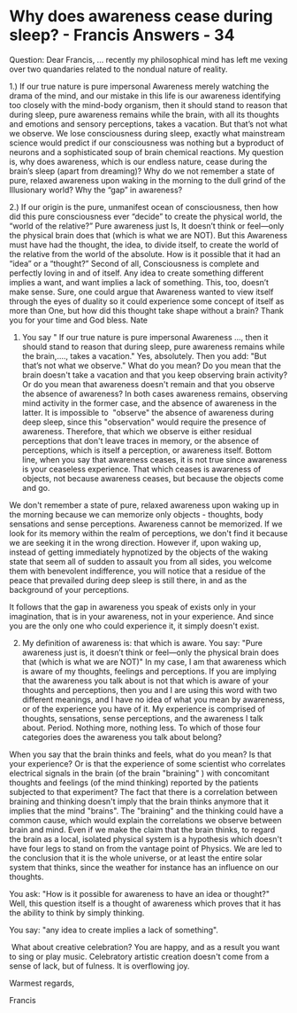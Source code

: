 # Why does awareness cease during sleep? - Francis Answers - 34

  

Question: Dear Francis, ... recently my philosophical mind has left me vexing over two quandaries related to the nondual nature of reality. 

  

1.) If our true nature is pure impersonal Awareness merely watching the drama of the mind, and our mistake in this life is our awareness identifying too closely with the mind-body organism, then it should stand to reason that during sleep, pure awareness remains while the brain, with all its thoughts and emotions and sensory perceptions, takes a vacation. But that&rsquo;s not what we observe. We lose consciousness during sleep, exactly what mainstream science would predict if our consciousness was nothing but a byproduct of neurons and a sophisticated soup of brain chemical reactions. My question is, why does awareness, which is our endless nature, cease during the brain&rsquo;s sleep (apart from dreaming)? Why do we not remember a state of pure, relaxed awareness upon waking in the morning to the dull grind of the Illusionary world? Why the &ldquo;gap&rdquo; in awareness?

  

 2.) If our origin is the pure, unmanifest ocean of consciousness, then how did this pure consciousness ever &ldquo;decide&rdquo; to create the physical world, the &ldquo;world of the relative?&rdquo; Pure awareness just Is, It doesn&rsquo;t think or feel&mdash;only the physical brain does that (which is what we are NOT). But this Awareness must have had the thought, the idea, to divide itself, to create the world of the relative from the world of the absolute. How is it possible that it had an &ldquo;idea&rdquo; or a &ldquo;thought?&rdquo; Second of all, Consciousness is complete and perfectly loving in and of itself. Any idea to create something different implies a want, and want implies a lack of something. This, too, doesn&rsquo;t make sense. Sure, one could argue that Awareness wanted to view itself through the eyes of duality so it could experience some concept of itself as more than One, but how did this thought take shape without a brain? Thank you for your time and God bless. Nate

  

1. You say &quot;
 If our true nature is pure impersonal Awareness ..., then it should stand to reason that during sleep, pure awareness remains while the brain,...., takes a vacation.&quot; Yes, absolutely. Then you add: &quot;But that&rsquo;s not what we observe.&quot; What do you mean? Do you mean that the brain doesn't take a vacation and that you keep observing brain activity? Or do you mean that awareness doesn't remain and that you observe the absence of awareness? In both cases awareness remains, observing mind activity in the former case, and the absence of awareness in the latter. It is impossible to&nbsp; &quot;observe&quot; the absence of awareness during deep sleep, since this &quot;observation&quot; would require the presence of awareness. Therefore, that which we observe is either residual perceptions that don't leave traces in memory, or the absence of perceptions, which is itself a perception, or awareness itself. Bottom line, when you say that awareness ceases, it is not true since awareness is your ceaseless experience. That which ceases is awareness of objects, not because awareness ceases, but because the objects come and go.&nbsp;
  

We don't remember a state of pure, relaxed awareness upon waking up in the morning because we can memorize only objects - thoughts, body sensations and sense perceptions. Awareness cannot be memorized. If we look for its memory within the realm of perceptions, we don't find it because we are seeking it in the wrong direction. However if, upon waking up, instead of getting immediately hypnotized by the objects of the waking state that seem all of sudden to assault you from all sides, you welcome them with benevolent indifference, you will notice that a residue of the peace that prevailed during deep sleep is still there, in and as the background of your perceptions.

  

It follows that the gap in awareness you speak of exists only in your imagination, that is in your awareness, not in your experience. And since you are the only one who could experience it, it simply doesn't exist.

  

2. My definition of awareness is: that which is aware. You say: &quot;Pure awareness just is, it doesn&rsquo;t think or feel&mdash;only the physical brain does that (which is what we are NOT)&quot; In my case, I am that awareness which is aware of my thoughts, feelings and perceptions. If you are implying that the awareness you talk about is not that which is aware of your thoughts and perceptions, then you and I are using this word with two different meanings, and I have no idea of what you mean by awareness, or of the experience you have of it. My experience is comprised of thoughts, sensations, sense perceptions, and the awareness I talk about. Period. Nothing more, nothing less. To which of those four categories does the awareness you talk about belong?

  

When you say that the brain thinks and feels, what do you mean? Is that your experience? Or is that the experience of some scientist who correlates electrical signals in the brain (of the brain &quot;braining&quot; ) with concomitant thoughts and feelings (of the mind thinking) reported by the patients subjected to that experiment? The fact that there is a correlation between braining and thinking doesn't imply that the brain thinks anymore that it implies that the mind &quot;brains&quot;. The &quot;braining&quot; and the thinking could have a common cause, which would explain the correlations we observe between brain and mind. Even if we make the claim that the brain thinks, to regard the brain as a local, isolated physical system is a hypothesis which doesn't have four legs to stand on from the vantage point of Physics. We are led to the conclusion that it is the whole universe, or at least the entire solar system that thinks, since the weather for instance has an influence on our thoughts.&nbsp;

  

You ask: &quot;How is it possible for awareness to have an idea or thought?&quot; Well, this question itself is a thought of awareness which proves that it has the ability to think by simply thinking.

  

You say: &quot;any idea to create implies a lack of something&quot;.

&nbsp;What about creative celebration? You are happy, and as a result you want to sing or play music. Celebratory artistic creation doesn't come from a sense of lack, but of fulness. It is overflowing joy.

  

Warmest regards,

  

Francis

